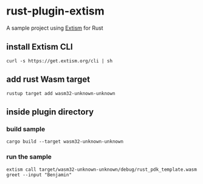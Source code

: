 # rust-plugin-extism

A sample project using [Extism](https://extism.org/) for Rust

## install Extism CLI

```shell
curl -s https://get.extism.org/cli | sh
```

## add rust Wasm target

```shell
rustup target add wasm32-unknown-unknown
```

## inside plugin directory

### build sample

```shell
cargo build --target wasm32-unknown-unknown
```

### run the sample

```shell
extism call target/wasm32-unknown-unknown/debug/rust_pdk_template.wasm greet --input "Benjamin"
```
